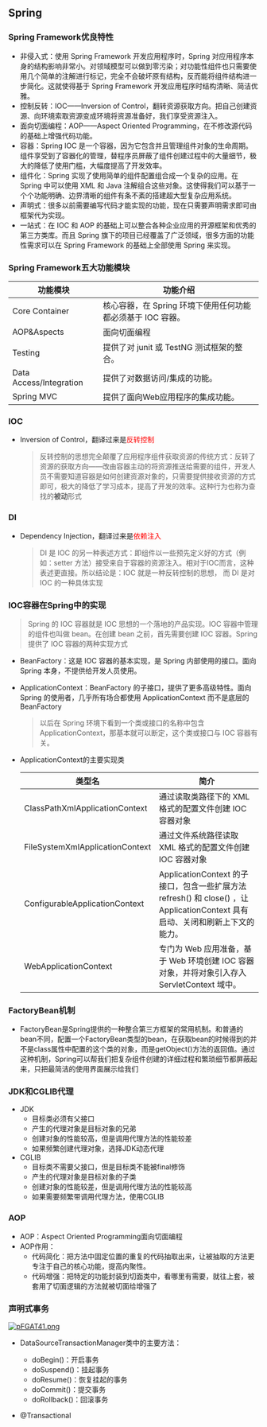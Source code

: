 ## Spring

### Spring Framework优良特性

- 非侵入式：使用 Spring Framework 开发应用程序时，Spring 对应用程序本身的结构影响非常小。对领域模型可以做到零污染；对功能性组件也只需要使用几个简单的注解进行标记，完全不会破坏原有结构，反而能将组件结构进一步简化。这就使得基于 Spring Framework 开发应用程序时结构清晰、简洁优雅。
- 控制反转：IOC——Inversion of Control，翻转资源获取方向。把自己创建资源、向环境索取资源变成环境将资源准备好，我们享受资源注入。
- 面向切面编程：AOP——Aspect Oriented Programming，在不修改源代码的基础上增强代码功能。
- 容器：Spring IOC 是一个容器，因为它包含并且管理组件对象的生命周期。组件享受到了容器化的管理，替程序员屏蔽了组件创建过程中的大量细节，极大的降低了使用门槛，大幅度提高了开发效率。
- 组件化：Spring 实现了使用简单的组件配置组合成一个复杂的应用。在 Spring 中可以使用 XML 和 Java 注解组合这些对象。这使得我们可以基于一个个功能明确、边界清晰的组件有条不紊的搭建超大型复杂应用系统。
- 声明式：很多以前需要编写代码才能实现的功能，现在只需要声明需求即可由框架代为实现。
- 一站式：在 IOC 和 AOP 的基础上可以整合各种企业应用的开源框架和优秀的第三方类库。而且 Spring 旗下的项目已经覆盖了广泛领域，很多方面的功能性需求可以在 Spring Framework 的基础上全部使用 Spring 来实现。

### Spring Framework五大功能模块

| 功能模块                | 功能介绍                                                    |
| ----------------------- | ----------------------------------------------------------- |
| Core Container          | 核心容器，在 Spring 环境下使用任何功能都必须基于 IOC 容器。 |
| AOP&Aspects             | 面向切面编程                                                |
| Testing                 | 提供了对 junit 或 TestNG 测试框架的整合。                   |
| Data Access/Integration | 提供了对数据访问/集成的功能。                               |
| Spring MVC              | 提供了面向Web应用程序的集成功能。                           |

### IOC

- Inversion of Control，翻译过来是<font color='red'>反转控制</font>

  > 反转控制的思想完全颠覆了应用程序组件获取资源的传统方式：反转了资源的获取方向——改由容器主动的将资源推送给需要的组件，开发人员不需要知道容器是如何创建资源对象的，只需要提供接收资源的方式即可，极大的降低了学习成本，提高了开发的效率。这种行为也称为查找的**被动**形式

### DI

- Dependency Injection，翻译过来是<font color='red'>依赖注入</font>

  >DI 是 IOC 的另一种表述方式：即组件以一些预先定义好的方式（例如：setter 方法）接受来自于容器的资源注入。相对于IOC而言，这种表述更直接。所以结论是：IOC 就是一种反转控制的思想， 而 DI 是对 IOC 的一种具体实现

### IOC容器在Spring中的实现

> Spring 的 IOC 容器就是 IOC 思想的一个落地的产品实现。IOC 容器中管理的组件也叫做 bean。在创建 bean 之前，首先需要创建 IOC 容器。Spring 提供了 IOC 容器的两种实现方式

- BeanFactory：这是 IOC 容器的基本实现，是 Spring 内部使用的接口。面向 Spring 本身，不提供给开发人员使用。

- ApplicationContext：BeanFactory 的子接口，提供了更多高级特性。面向 Spring 的使用者，几乎所有场合都使用 ApplicationContext 而不是底层的 BeanFactory

  > 以后在 Spring 环境下看到一个类或接口的名称中包含 ApplicationContext，那基本就可以断定，这个类或接口与 IOC 容器有关。

- ApplicationContext的主要实现类

  | 类型名                          | 简介                                                         |
  | ------------------------------- | ------------------------------------------------------------ |
  | ClassPathXmlApplicationContext  | 通过读取类路径下的 XML 格式的配置文件创建 IOC 容器对象       |
  | FileSystemXmlApplicationContext | 通过文件系统路径读取 XML 格式的配置文件创建 IOC 容器对象     |
  | ConfigurableApplicationContext  | ApplicationContext 的子接口，包含一些扩展方法 refresh() 和 close() ，让 ApplicationContext 具有启动、关闭和刷新上下文的能力。 |
  | WebApplicationContext           | 专门为 Web 应用准备，基于 Web 环境创建 IOC 容器对象，并将对象引入存入 ServletContext 域中。 |

### FactoryBean机制

- FactoryBean是Spring提供的一种整合第三方框架的常用机制。和普通的bean不同，配置一个FactoryBean类型的bean，在获取bean的时候得到的并不是class属性中配置的这个类的对象，而是getObject()方法的返回值。通过这种机制，Spring可以帮我们把复杂组件创建的详细过程和繁琐细节都屏蔽起来，只把最简洁的使用界面展示给我们

### JDK和CGLIB代理

- JDK
  - 目标类必须有父接口
  - 产生的代理对象是目标对象的兄弟
  - 创建对象的性能较高，但是调用代理方法的性能较差
  - 如果频繁创建代理对象，选择JDK动态代理
- CGLIB
  - 目标类不需要父接口，但是目标类不能被final修饰
  - 产生的代理对象是目标对象的子类
  - 创建对象的性能较差，但是调用代理方法的性能较高
  - 如果需要频繁带调用代理方法，使用CGLIB

### AOP

- AOP：Aspect Oriented Programming面向切面编程
- AOP作用：
  - 代码简化：把方法中固定位置的重复的代码抽取出来，让被抽取的方法更专注于自己的核心功能，提高内聚性。
  - 代码增强：把特定的功能封装到切面类中，看哪里有需要，就往上套，被套用了切面逻辑的方法就被切面给增强了

### 声明式事务

[![pFGAT41.png](https://s11.ax1x.com/2024/02/15/pFGAT41.png)](https://imgse.com/i/pFGAT41)

- DataSourceTransactionManager类中的主要方法：

  - doBegin()：开启事务
  - doSuspend()：挂起事务
  - doResume()：恢复挂起的事务
  - doCommit()：提交事务
  - doRollback()：回滚事务

- @Transactional
